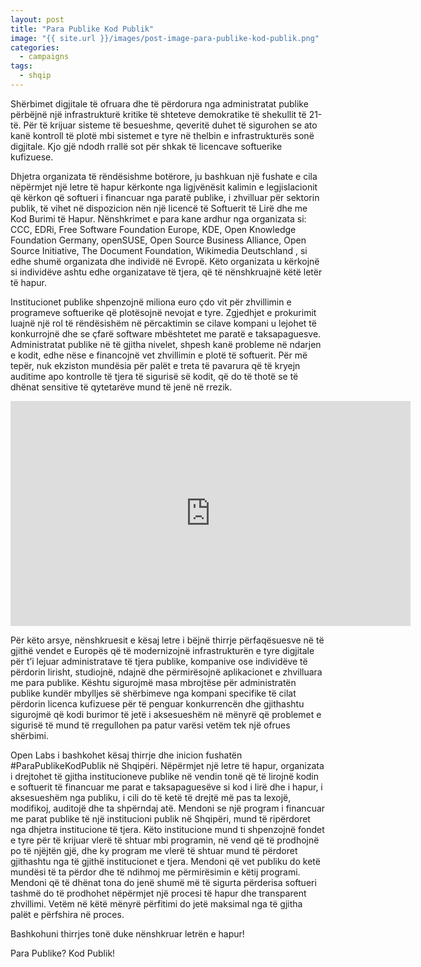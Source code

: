 ```yaml
---
layout: post
title: "Para Publike Kod Publik"
image: "{{ site.url }}/images/post-image-para-publike-kod-publik.png"
categories:
  - campaigns
tags:
  - shqip
---
```


Shërbimet digjitale të ofruara dhe të përdorura nga administratat publike përbëjnë një infrastrukturë kritike të shteteve demokratike të shekullit të 21-të. Për të krijuar sisteme të besueshme, qeveritë duhet të sigurohen se ato kanë kontroll të plotë mbi sistemet e tyre në thelbin e infrastrukturës sonë digjitale. Kjo gjë ndodh rrallë sot për shkak të licencave softuerike kufizuese.

Dhjetra organizata të rëndësishme botërore, ju bashkuan një fushate e cila nëpërmjet një letre të hapur kërkonte nga ligjvënësit kalimin e legjislacionit që kërkon që softueri i financuar nga paratë publike, i zhvilluar për sektorin publik, të vihet në dispozicion nën një licencë të Softuerit të Lirë dhe me Kod Burimi të Hapur. Nënshkrimet e para kane ardhur nga organizata si: CCC, EDRi, Free Software Foundation Europe, KDE, Open Knowledge Foundation Germany, openSUSE, Open Source Business Alliance, Open Source Initiative, The Document Foundation, Wikimedia Deutschland , si edhe shumë organizata dhe individë në Evropë. Këto organizata u kërkojnë si individëve ashtu edhe organizatave të tjera, që të nënshkruajnë këtë letër të hapur.

Institucionet publike shpenzojnë miliona euro çdo vit për zhvillimin e programeve softuerike që plotësojnë nevojat e tyre. Zgjedhjet e prokurimit luajnë një rol të rëndësishëm në përcaktimin se cilave kompani u lejohet të konkurrojnë dhe se çfarë software mbështetet me paratë e taksapaguesve. Administratat publike në të gjitha nivelet, shpesh kanë probleme në ndarjen e kodit, edhe nëse e financojnë vet zhvillimin e plotë të softuerit. Për më tepër, nuk ekziston mundësia për palët e treta të pavarura që të kryejn auditime apo kontrolle të tjera të sigurisë së kodit, që do të thotë se të dhënat sensitive të qytetarëve mund të jenë në rrezik.
<iframe width="640" height="360" src="https://www.youtube-nocookie.com/embed/iuVUzg6x2yo?controls=0&showinfo=0" frameborder="0" allowfullscreen></iframe> 

Për këto arsye, nënshkruesit e kësaj letre i bëjnë thirrje përfaqësuesve në të gjithë vendet e Europës që të modernizojnë infrastrukturën e tyre digjitale për t’i lejuar administratave të tjera publike, kompanive ose individëve të përdorin lirisht, studiojnë, ndajnë dhe përmirësojnë aplikacionet e zhvilluara me para publike. Kështu sigurojmë masa mbrojtëse për administratën publike kundër mbylljes së shërbimeve nga kompani specifike të cilat përdorin licenca kufizuese për të penguar konkurrencën dhe gjithashtu sigurojmë që kodi burimor të jetë i aksesueshëm në mënyrë që problemet e sigurisë të mund të rregullohen pa patur varësi vetëm tek një ofrues shërbimi.

Open Labs i bashkohet kësaj thirrje dhe inicion fushatën #ParaPublikeKodPublik në Shqipëri. Nëpërmjet një letre të hapur, organizata i drejtohet të gjitha institucioneve publike në vendin tonë që të lirojnë kodin e softuerit të financuar me parat e taksapaguesëve si kod i lirë dhe i hapur, i aksesueshëm nga publiku, i cili do të ketë të drejtë më pas ta lexojë, modifikoj, auditojë dhe ta shpërndaj atë. Mendoni se një program i financuar me parat publike të një institucioni publik në Shqipëri, mund të ripërdoret nga dhjetra institucione të tjera. Këto institucione mund ti shpenzojnë fondet e tyre për të krijuar vlerë të shtuar mbi programin, në vend që të prodhojnë po të njëjtën gjë, dhe ky program me vlerë të shtuar mund të përdoret gjithashtu nga të gjithë institucionet e tjera. Mendoni që vet publiku do ketë mundësi të ta përdor dhe të ndihmoj me përmirësimin e këtij programi. Mendoni që të dhënat tona do jenë shumë më të sigurta përderisa softueri tashmë do të prodhohet nëpërmjet një procesi të hapur dhe transparent zhvillimi. Vetëm në këtë mënyrë përfitimi do jetë maksimal nga të gjitha palët e përfshira në proces.

Bashkohuni thirrjes tonë duke nënshkruar letrën e hapur!

Para Publike? Kod Publik!
